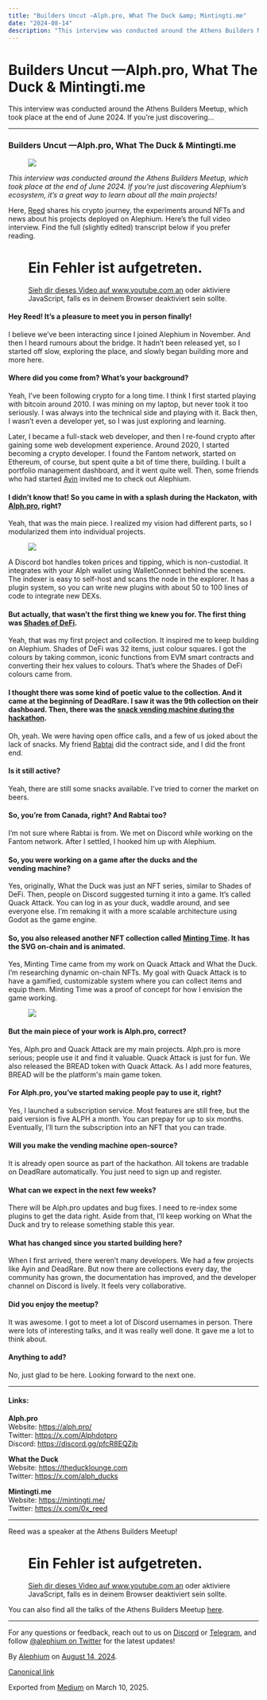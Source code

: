 ```yaml
---
title: "Builders Uncut —Alph.pro, What The Duck &amp; Mintingti.me"
date: "2024-08-14"
description: "This interview was conducted around the Athens Builders Meetup, which took place at the end of June 2024. If you’re just discovering…"
---
```


<div>

# Builders Uncut —Alph.pro, What The Duck & Mintingti.me

</div>

<div class="section p-summary" field="subtitle">

This interview was conducted around the Athens Builders Meetup, which took place at the end of June 2024. If you’re just discovering…

</div>

<div class="section e-content" field="body">

<div id="2b00" class="section section section--body section--first">

<div class="section-divider">

------------------------------------------------------------------------

</div>

<div class="section-content">

<div class="section-inner sectionLayout--insetColumn">

### Builders Uncut —Alph.pro, What The Duck & Mintingti.me

<figure id="6559" class="graf graf--figure graf-after--h3">
<img src="https://cdn-images-1.medium.com/max/800/1*TLdsNs8ufyqOBqxvv1OtrQ.png" class="graf-image" data-image-id="1*TLdsNs8ufyqOBqxvv1OtrQ.png" data-width="1921" data-height="1081" data-is-featured="true" />
</figure>

*This interview was conducted around the Athens Builders Meetup, which took place at the end of June 2024. If you’re just discovering Alephium’s ecosystem, it’s a great way to learn about all the main projects!*

Here, <a href="https://x.com/0x_reed" class="markup--anchor markup--p-anchor" data-href="https://x.com/0x_reed" rel="noopener" target="_blank">Reed</a> shares his crypto journey, the experiments around NFTs and news about his projects deployed on Alephium. Here’s the full video interview. Find the full (slightly edited) transcript below if you prefer reading.

<figure id="732f" class="graf graf--figure graf--iframe graf-after--p">
<div class="iframe">
<div id="player">

</div>
<div class="player-unavailable">
<h1 id="ein-fehler-ist-aufgetreten." class="message">Ein Fehler ist aufgetreten.</h1>
<div class="submessage">
<a href="https://www.youtube.com/watch?v=qcaY14_y7wI" target="_blank">Sieh dir dieses Video auf www.youtube.com an</a> oder aktiviere JavaScript, falls es in deinem Browser deaktiviert sein sollte.
</div>
</div>
</div>
</figure>

#### Hey Reed! It’s a pleasure to meet you in person finally!

I believe we’ve been interacting since I joined Alephium in November. And then I heard rumours about the bridge. It hadn’t been released yet, so I started off slow, exploring the place, and slowly began building more and more here.

#### Where did you come from? What’s your background?

Yeah, I’ve been following crypto for a long time. I think I first started playing with bitcoin around 2010. I was mining on my laptop, but never took it too seriously. I was always into the technical side and playing with it. Back then, I wasn’t even a developer yet, so I was just exploring and learning.

Later, I became a full-stack web developer, and then I re-found crypto after gaining some web development experience. Around 2020, I started becoming a crypto developer. I found the Fantom network, started on Ethereum, of course, but spent quite a bit of time there, building. I built a portfolio management dashboard, and it went quite well. Then, some friends who had started <a href="http://ayin.app" class="markup--anchor markup--p-anchor" data-href="http://ayin.app" rel="noopener" target="_blank">Ayin</a> invited me to check out Alephium.

#### I didn’t know that! So you came in with a splash during the Hackaton, with <a href="http://alph.pro" class="markup--anchor markup--h4-anchor" data-href="http://alph.pro" rel="noopener" target="_blank">Alph.pro</a>, right?

Yeah, that was the main piece. I realized my vision had different parts, so I modularized them into individual projects.

<figure id="3fd2" class="graf graf--figure graf-after--p">
<img src="https://cdn-images-1.medium.com/max/800/1*27rlWq-KAuzU0h0yIVj3tw.png" class="graf-image" data-image-id="1*27rlWq-KAuzU0h0yIVj3tw.png" data-width="1439" data-height="944" />
</figure>

A Discord bot handles token prices and tipping, which is non-custodial. It integrates with your Alph wallet using WalletConnect behind the scenes. The indexer is easy to self-host and scans the node in the explorer. It has a plugin system, so you can write new plugins with about 50 to 100 lines of code to integrate new DEXs.

#### But actually, that wasn’t the first thing we knew you for. The first thing was <a href="https://deadrare.io/collection/shades-of-defi" class="markup--anchor markup--h4-anchor" data-href="https://deadrare.io/collection/shades-of-defi" rel="noopener" target="_blank">Shades of DeFi</a>.

Yeah, that was my first project and collection. It inspired me to keep building on Alephium. Shades of DeFi was 32 items, just colour squares. I got the colours by taking common, iconic functions from EVM smart contracts and converting their hex values to colours. That’s where the Shades of DeFi colours came from.

#### I thought there was some kind of poetic value to the collection. And it came at the beginning of DeadRare. I saw it was the 9th collection on their dashboard. Then, there was the <a href="https://snacks.alph.pro/" class="markup--anchor markup--h4-anchor" data-href="https://snacks.alph.pro/" rel="noopener" target="_blank">snack vending machine during the hackathon</a>.

Oh, yeah. We were having open office calls, and a few of us joked about the lack of snacks. My friend <a href="https://x.com/rabTAI" class="markup--anchor markup--p-anchor" data-href="https://x.com/rabTAI" rel="noopener" target="_blank">Rabtai</a> did the contract side, and I did the front end.

#### Is it still active?

Yeah, there are still some snacks available. I’ve tried to corner the market on beers.

#### So, you’re from Canada, right? And Rabtai too?

I’m not sure where Rabtai is from. We met on Discord while working on the Fantom network. After I settled, I hooked him up with Alephium.

#### So, you were working on a game after the ducks and the vending machine?

Yes, originally, What the Duck was just an NFT series, similar to Shades of DeFi. Then, people on Discord suggested turning it into a game. It’s called Quack Attack. You can log in as your duck, waddle around, and see everyone else. I’m remaking it with a more scalable architecture using Godot as the game engine.

#### So, you also released another NFT collection called <a href="http://mintingti.me" class="markup--anchor markup--h4-anchor" data-href="http://mintingti.me" rel="noopener" target="_blank">Minting Time</a>. It has the SVG on-chain and is animated.

Yes, Minting Time came from my work on Quack Attack and What the Duck. I’m researching dynamic on-chain NFTs. My goal with Quack Attack is to have a gamified, customizable system where you can collect items and equip them. Minting Time was a proof of concept for how I envision the game working.

<figure id="73bd" class="graf graf--figure graf-after--p">
<img src="https://cdn-images-1.medium.com/max/800/1*V2VQeCvcCf61Qujx3PaUfA.png" class="graf-image" data-image-id="1*V2VQeCvcCf61Qujx3PaUfA.png" data-width="796" data-height="981" />
</figure>

#### But the main piece of your work is Alph.pro, correct?

Yes, Alph.pro and Quack Attack are my main projects. Alph.pro is more serious; people use it and find it valuable. Quack Attack is just for fun. We also released the BREAD token with Quack Attack. As I add more features, BREAD will be the platform's main game token.

#### For Alph.pro, you’ve started making people pay to use it, right?

Yes, I launched a subscription service. Most features are still free, but the paid version is five ALPH a month. You can prepay for up to six months. Eventually, I’ll turn the subscription into an NFT that you can trade.

#### Will you make the vending machine open-source?

It is already open source as part of the hackathon. All tokens are tradable on DeadRare automatically. You just need to sign up and register.

#### What can we expect in the next few weeks?

There will be Alph.pro updates and bug fixes. I need to re-index some plugins to get the data right. Aside from that, I’ll keep working on What the Duck and try to release something stable this year.

#### What has changed since you started building here?

When I first arrived, there weren’t many developers. We had a few projects like Ayin and DeadRare. But now there are collections every day, the community has grown, the documentation has improved, and the developer channel on Discord is lively. It feels very collaborative.

#### Did you enjoy the meetup?

It was awesome. I got to meet a lot of Discord usernames in person. There were lots of interesting talks, and it was really well done. It gave me a lot to think about.

#### Anything to add?

No, just glad to be here. Looking forward to the next one.

</div>

</div>

</div>

<div id="669a" class="section section section--body">

<div class="section-divider">

------------------------------------------------------------------------

</div>

<div class="section-content">

<div class="section-inner sectionLayout--insetColumn">

#### Links:

**Alph.pro**  
Website: <a href="https://alph.pro/" class="markup--anchor markup--p-anchor" data-href="https://alph.pro/" rel="nofollow noopener noopener" target="_blank">https://alph.pro/</a>  
Twitter: <a href="https://x.com/Alphdotpro" class="markup--anchor markup--p-anchor" data-href="https://x.com/Alphdotpro" rel="nofollow noopener noopener" target="_blank">https://x.com/Alphdotpro</a>  
Discord: <a href="https://discord.gg/pfcR8EQZjb" class="markup--anchor markup--p-anchor" data-href="https://discord.gg/pfcR8EQZjb" rel="nofollow noopener noopener" target="_blank">https://discord.gg/pfcR8EQZjb</a>

**What the Duck**  
Website: <a href="https://theducklounge.com" class="markup--anchor markup--p-anchor" data-href="https://theducklounge.com" rel="noopener" target="_blank">https://theducklounge.com</a>  
Twitter: <a href="https://x.com/alph_ducks" class="markup--anchor markup--p-anchor" data-href="https://x.com/alph_ducks" rel="nofollow noopener noopener" target="_blank">https://x.com/alph_ducks</a>

**Mintingti.me**  
Website: <a href="https://mintingti.me/" class="markup--anchor markup--p-anchor" data-href="https://mintingti.me/" rel="nofollow noopener noopener" target="_blank">https://mintingti.me/</a>  
Twitter: <a href="https://x.com/0x_reed" class="markup--anchor markup--p-anchor" data-href="https://x.com/0x_reed" rel="nofollow noopener noopener" target="_blank">https://x.com/0x_reed</a>

</div>

</div>

</div>

<div id="42d8" class="section section section--body">

<div class="section-divider">

------------------------------------------------------------------------

</div>

<div class="section-content">

<div class="section-inner sectionLayout--insetColumn">

Reed was a speaker at the Athens Builders Meetup!

<figure id="75ad" class="graf graf--figure graf--iframe graf-after--p">
<div class="iframe">
<div id="player">

</div>
<div class="player-unavailable">
<h1 id="ein-fehler-ist-aufgetreten." class="message">Ein Fehler ist aufgetreten.</h1>
<div class="submessage">
<a href="https://www.youtube.com/watch?v=_eIxfM-O09Q" target="_blank">Sieh dir dieses Video auf www.youtube.com an</a> oder aktiviere JavaScript, falls es in deinem Browser deaktiviert sein sollte.
</div>
</div>
</div>
</figure>

You can also find all the talks of the Athens Builders Meetup <a href="https://medium.com/@alephium/all-the-athens-meetup-presentations-f419195640ce?source=user_profile---------0----------------------------" class="markup--anchor markup--p-anchor" data-href="https://medium.com/@alephium/all-the-athens-meetup-presentations-f419195640ce?source=user_profile---------0----------------------------" target="_blank">here</a>.

</div>

</div>

</div>

<div id="5e28" class="section section section--body section--last">

<div class="section-divider">

------------------------------------------------------------------------

</div>

<div class="section-content">

<div class="section-inner sectionLayout--insetColumn">

For any questions or feedback, reach out to us on <a href="http://alephium.org/discord" class="markup--anchor markup--p-anchor" data-href="http://alephium.org/discord" rel="noopener ugc nofollow noopener noopener noopener noopener noopener noopener" target="_blank">Discord</a> or <a href="https://t.me/alephiumgroup" class="markup--anchor markup--p-anchor" data-href="https://t.me/alephiumgroup" rel="noopener ugc nofollow noopener noopener noopener noopener noopener noopener" target="_blank">Telegram</a>, and follow <a href="https://x.com/alephium" class="markup--anchor markup--p-anchor" data-href="https://x.com/alephium" rel="noopener ugc nofollow noopener noopener noopener noopener noopener noopener" target="_blank">@alephium on Twitter</a> for the latest updates!

</div>

</div>

</div>

</div>

By <a href="https://medium.com/@alephium" class="p-author h-card">Alephium</a> on [August 14, 2024](https://medium.com/p/ae8410739960).

<a href="https://medium.com/@alephium/builders-uncut-alph-pro-what-the-duck-mintingti-me-ae8410739960" class="p-canonical">Canonical link</a>

Exported from [Medium](https://medium.com) on March 10, 2025.
